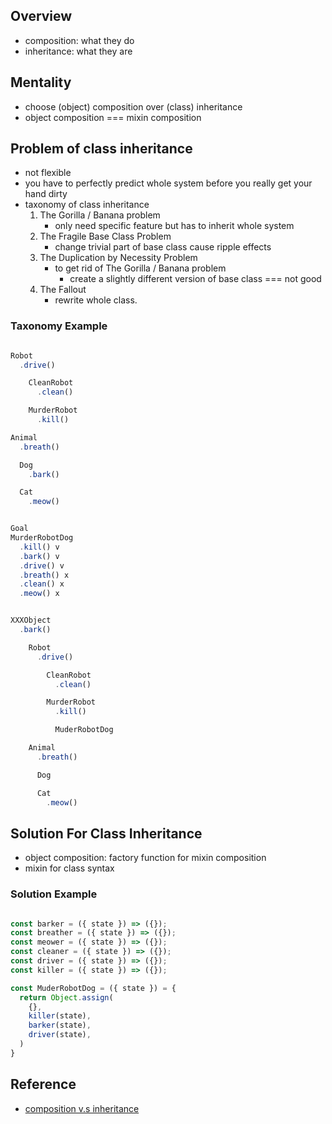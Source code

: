 ## Overview
* composition: what they do
* inheritance: what they are

## Mentality
* choose (object) composition over (class) inheritance
* object composition === mixin composition

## Problem of class inheritance
* not flexible
* you have to perfectly predict whole system before you really get your hand dirty
* taxonomy of class inheritance
    1. The Gorilla / Banana problem
        * only need specific feature but has to inherit whole system
    2.  The Fragile Base Class Problem
        * change trivial part of base class cause ripple effects
    3. The Duplication by Necessity Problem
        * to get rid of The Gorilla / Banana problem
            * create a slightly different version of base class === not good
    4. The Fallout
        * rewrite whole class.


### Taxonomy Example

```js

Robot
  .drive()

    CleanRobot
      .clean()

    MurderRobot
      .kill()

Animal
  .breath()

  Dog
    .bark()

  Cat
    .meow()


Goal
MurderRobotDog
  .kill() v
  .bark() v
  .drive() v
  .breath() x
  .clean() x
  .meow() x


XXXObject
  .bark()

    Robot
      .drive()

        CleanRobot
          .clean()

        MurderRobot
          .kill()

          MuderRobotDog

    Animal
      .breath()

      Dog

      Cat
        .meow()


```

## Solution For Class Inheritance
* object composition: factory function for mixin composition
* mixin for class syntax


### Solution Example
```js

const barker = ({ state }) => ({});
const breather = ({ state }) => ({});
const meower = ({ state }) => ({});
const cleaner = ({ state }) => ({});
const driver = ({ state }) => ({});
const killer = ({ state }) => ({});

const MuderRobotDog = ({ state }) = {
  return Object.assign(
    {},
    killer(state),
    barker(state),
    driver(state),
  )
}

```



## Reference
* [composition v.s inheritance](https://www.youtube.com/watch?v=wfMtDGfHWpA)
